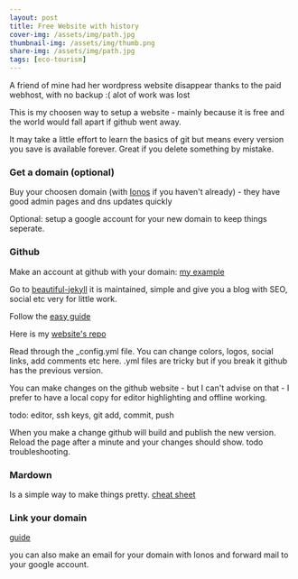 ```yaml
---
layout: post
title: Free Website with history
cover-img: /assets/img/path.jpg
thumbnail-img: /assets/img/thumb.png
share-img: /assets/img/path.jpg
tags: [eco-tourism]
---
```


A friend of mine had her wordpress website disappear thanks to the paid webhost, with no backup :(  alot of work was lost

This is my choosen way to setup a website - mainly because it is free and the world would fall apart if github went away.

It may take a little effort to learn the basics of git but means every version you save is available forever. Great if you delete something by mistake.

### Get a domain (optional)

Buy your choosen domain (with [Ionos](https://www.ionos.co.uk/) if you haven't already) - they have good admin pages and dns updates quickly

Optional: setup a google account for your new domain to keep things seperate.

### Github

Make an account at github with your domain:  [my example](https://github.com/checkdam)

Go to [beautiful-jekyll](https://github.com/daattali/beautiful-jekyll) it is maintained, simple and give you a blog with SEO, social etc very for little work.

Follow the [easy guide](https://github.com/daattali/beautiful-jekyll?tab=readme-ov-file#the-easy-way-recommended)

Here is my [website's repo](https://github.com/checkdam/checkdam.github.io)

Read through the _config.yml file. You can change colors, logos, social links, add comments etc here. .yml files are tricky but if you break it github has the previous version.

You can make changes on the github website - but I can't advise on that - I prefer to have a local copy for editor highlighting and offline working.

todo: editor, ssh keys, git add, commit, push

When you make a change github will build and publish the new version. Reload the page after a minute and your changes should show. todo troubleshooting.

### Mardown

Is a simple way to make things pretty. [cheat sheet](https://markdownguide.offshoot.io/basic-syntax/)

### Link your domain

[guide](https://melissahie.com/blog/github-pages-custom-domain-ionos)

you can also make an email for your domain with Ionos and forward mail to your google account.
